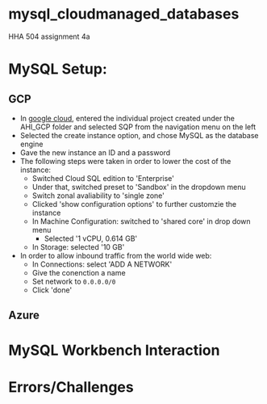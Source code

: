 # mysql_cloudmanaged_databases
HHA 504 assignment 4a

# MySQL Setup: 

## GCP

+ In [google cloud](https://cloud.google.com/), entered the individual project created under the AHI_GCP folder and selected SQP from the navigation menu on the left
+ Selected the create instance option, and chose MySQL as the database engine
+ Gave the new instance an ID and a password
+ The following steps were taken in order to lower the cost of the instance:
  + Switched Cloud SQL edition to 'Enterprise'
  + Under that, switched preset to 'Sandbox' in the dropdown menu
  + Switch zonal avaliability to 'single zone'
  + Clicked 'show configuration options' to further customzie the instance
  + In Machine Configuration: switched to 'shared core' in drop down menu
    + Selected '1 vCPU, 0.614 GB'
  + In Storage: selected '10 GB'
+ In order to allow inbound traffic from the world wide web:
  + In Connections: select 'ADD A NETWORK'
  + Give the conenction a name
  + Set network to <code>0.0.0.0/0</code>
  + Click 'done'

## Azure


# MySQL Workbench Interaction

# Errors/Challenges
